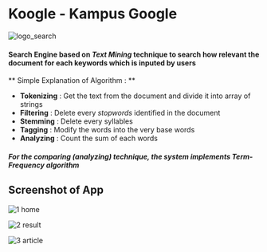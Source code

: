 # Koogle - Kampus Google

![logo_search](https://user-images.githubusercontent.com/16315641/36166128-33c02e1e-1124-11e8-9660-2bf663560242.png)

#### Search Engine based on _Text Mining_ technique to search how relevant the document for each keywords which is inputed by users

** Simple Explanation of Algorithm : **
* __Tokenizing__ : Get the text from the document and divide it into array of strings
* __Filtering__ : Delete every _stopwords_ identified in the document
* __Stemming__ : Delete every syllables
* __Tagging__ : Modify the words into the very base words
* __Analyzing__ : Count the sum of each words

##### For the comparing (analyzing) technique, the system implements _Term-Frequency_ algorithm

## Screenshot of App

![1 home](https://user-images.githubusercontent.com/16315641/36166147-414269b2-1124-11e8-83e3-56bb8ebde4c2.png)

![2 result](https://user-images.githubusercontent.com/16315641/36166157-44e6110e-1124-11e8-82f0-48886953456b.png)

![3 article](https://user-images.githubusercontent.com/16315641/36166162-479425ee-1124-11e8-8677-97139aeccf4e.png)
